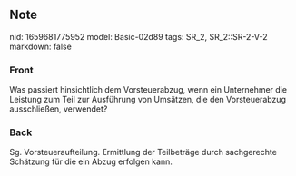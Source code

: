 ## Note
nid: 1659681775952
model: Basic-02d89
tags: SR_2, SR_2::SR-2-V-2
markdown: false

### Front
Was passiert hinsichtlich dem Vorsteuerabzug, wenn ein Unternehmer die Leistung zum Teil zur Ausführung von Umsätzen, die den Vorsteuerabzug ausschließen, verwendet?

### Back
Sg. Vorsteueraufteilung. Ermittlung der Teilbeträge durch sachgerechte Schätzung für die ein Abzug erfolgen kann.
